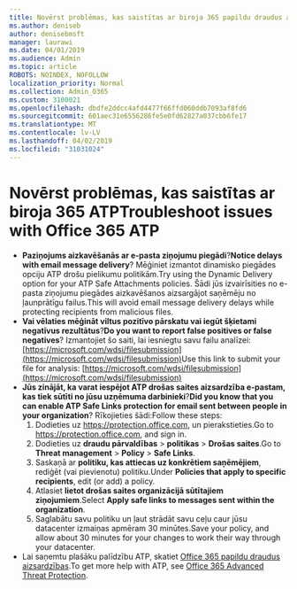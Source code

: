 ```yaml
---
title: Novērst problēmas, kas saistītas ar biroja 365 papildu draudus aizsardzība (ATP)
ms.author: deniseb
author: denisebmsft
manager: laurawi
ms.date: 04/01/2019
ms.audience: Admin
ms.topic: article
ROBOTS: NOINDEX, NOFOLLOW
localization_priority: Normal
ms.collection: Admin_O365
ms.custom: 3100021
ms.openlocfilehash: dbdfe2ddcc4afd4477f66ffd060ddb7093af8fd6
ms.sourcegitcommit: 601aec31e6556286fe5e0fd62827a037cbb6fe17
ms.translationtype: MT
ms.contentlocale: lv-LV
ms.lasthandoff: 04/02/2019
ms.locfileid: "31031024"
---
```

# <a name="troubleshoot-issues-with-office-365-atp"></a><span data-ttu-id="1149d-102">Novērst problēmas, kas saistītas ar biroja 365 ATP</span><span class="sxs-lookup"><span data-stu-id="1149d-102">Troubleshoot issues with Office 365 ATP</span></span>

- <span data-ttu-id="1149d-103">**Paziņojums aizkavēšanās ar e-pasta ziņojumu piegādi**?</span><span class="sxs-lookup"><span data-stu-id="1149d-103">**Notice delays with email message delivery**?</span></span> <span data-ttu-id="1149d-104">Mēģiniet izmantot dinamisko piegādes opciju ATP drošu pielikumu politikām.</span><span class="sxs-lookup"><span data-stu-id="1149d-104">Try using the Dynamic Delivery option for your ATP Safe Attachments policies.</span></span> <span data-ttu-id="1149d-105">Šādi jūs izvairīsities no e-pasta ziņojumu piegādes aizkavēšanos aizsargājot saņēmēju no ļaunprātīgu failus.</span><span class="sxs-lookup"><span data-stu-id="1149d-105">This will avoid email message delivery delays while protecting recipients from malicious files.</span></span>
- <span data-ttu-id="1149d-106">**Vai vēlaties mēģināt viltus pozitīvo pārskatu vai iegūt šķietami negatīvus rezultātus**?</span><span class="sxs-lookup"><span data-stu-id="1149d-106">**Do you want to report false positives or false negatives**?</span></span> <span data-ttu-id="1149d-107">Izmantojiet šo saiti, lai iesniegtu savu failu analīzei:[https://microsoft.com/wdsi/filesubmission](https://microsoft.com/wdsi/filesubmission)</span><span class="sxs-lookup"><span data-stu-id="1149d-107">Use this link to submit your file for analysis: [https://microsoft.com/wdsi/filesubmission](https://microsoft.com/wdsi/filesubmission)</span></span>
- <span data-ttu-id="1149d-108">**Jūs zinājāt, ka varat iespējot ATP drošas saites aizsardzība e-pastam, kas tiek sūtīti no jūsu uzņēmuma darbinieki**?</span><span class="sxs-lookup"><span data-stu-id="1149d-108">**Did you know that you can enable ATP Safe Links protection for email sent between people in your organization**?</span></span> <span data-ttu-id="1149d-109">Rīkojieties šādi:</span><span class="sxs-lookup"><span data-stu-id="1149d-109">Follow these steps:</span></span>
    1. <span data-ttu-id="1149d-110">Dodieties uz https://protection.office.com, un pierakstieties.</span><span class="sxs-lookup"><span data-stu-id="1149d-110">Go to https://protection.office.com, and sign in.</span></span>
    2. <span data-ttu-id="1149d-111">Dodieties uz **draudu pārvaldības** > **politikas** > **Drošas saites**.</span><span class="sxs-lookup"><span data-stu-id="1149d-111">Go to **Threat management** > **Policy** > **Safe Links**.</span></span>
    3. <span data-ttu-id="1149d-112">Saskaņā ar **politiku, kas attiecas uz konkrētiem saņēmējiem**, rediģēt (vai pievienotu) politiku.</span><span class="sxs-lookup"><span data-stu-id="1149d-112">Under **Policies that apply to specific recipients**, edit (or add) a policy.</span></span>
    4. <span data-ttu-id="1149d-113">Atlasiet **lietot drošas saites organizācijā sūtītajiem ziņojumiem**.</span><span class="sxs-lookup"><span data-stu-id="1149d-113">Select **Apply safe links to messages sent within the organization**.</span></span>
    5. <span data-ttu-id="1149d-114">Saglabātu savu politiku un ļaut strādāt savu ceļu caur jūsu datacenter izmaiņas apmēram 30 minūtes.</span><span class="sxs-lookup"><span data-stu-id="1149d-114">Save your policy, and allow about 30 minutes for your changes to work their way through your datacenter.</span></span>
- <span data-ttu-id="1149d-115">Lai saņemtu plašāku palīdzību ATP, skatiet [Office 365 papildu draudus aizsardzības](https://docs.microsoft.com/office365/securitycompliance/office-365-atp).</span><span class="sxs-lookup"><span data-stu-id="1149d-115">To get more help with ATP, see [Office 365 Advanced Threat Protection](https://docs.microsoft.com/office365/securitycompliance/office-365-atp).</span></span>